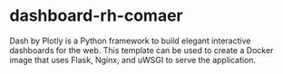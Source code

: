 # dashboard-rh-comaer
Dash by Plotly is a Python framework to build elegant interactive dashboards for the web. This template can be used to create a Docker image that uses Flask, Nginx, and uWSGI to serve the application.
